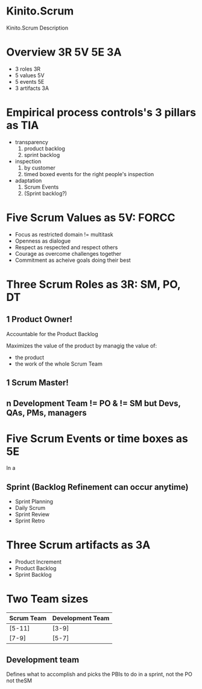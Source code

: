 # Kinito.Scrum
Kinito.Scrum Description

# Overview 3R 5V 5E 3A

* 3 roles     3R
* 5 values    5V
* 5 events    5E
* 3 artifacts 3A

# Empirical process controls's 3 pillars as TIA

* transparency
  1. product backlog
  2. sprint backlog
* inspection
  1. by customer
  2. timed boxed events for the right people's inspection
* adaptation
  1. Scrum Events
  2. (Sprint backlog?)

# Five Scrum Values as 5V: FORCC

* Focus as restricted domain != multitask
* Openness as dialogue
* Respect as respected and respect others
* Courage as overcome challenges together
* Commitment as acheive goals doing their best

# Three Scrum Roles as 3R: SM, PO, DT

## 1 Product Owner!

Accountable for the Product Backlog

Maximizes the value of the product by managig the value of:

* the product
* the work of the whole Scrum Team

## 1 Scrum Master!

## n Development Team != PO & != SM but Devs, QAs, PMs, managers

# Five Scrum Events or time boxes as 5E

In a

## Sprint (Backlog Refinement can occur anytime)

* Sprint Planning
* Daily Scrum
* Sprint Review
* Sprint Retro

# Three Scrum artifacts as 3A

* Product Increment
* Product Backlog
* Sprint Backlog

# Two Team sizes

| Scrum Team | Development Team |
|------------|------------------|
| [5-11]     | [3-9]            |
| [7-9]      | [5-7]            |

## Development team

Defines what to accomplish and picks the PBIs to do in a sprint, not the PO not theSM


